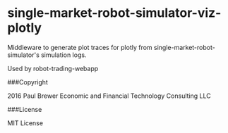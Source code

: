 single-market-robot-simulator-viz-plotly
======

Middleware to generate plot traces for plotly from single-market-robot-simulator's simulation logs.

Used by robot-trading-webapp

###Copyright

2016 Paul Brewer Economic and Financial Technology Consulting LLC

###License

MIT License

